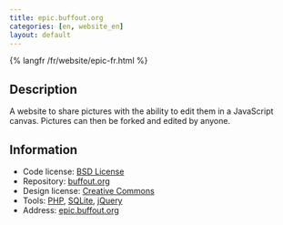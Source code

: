 ```yaml
---
title: epic.buffout.org
categories: [en, website_en]
layout: default
---
```


{% langfr /fr/website/epic-fr.html %}

## Description

A website to share pictures with the ability to edit them in a JavaScript
canvas. Pictures can then be forked and edited by anyone.

## Information

 * Code license: [BSD License](http://en.wikipedia.org/wiki/BSD_License)
 * Repository: [buffout.org](http://git.buffout.org/?p=epic.git;a=summary)
 * Design license: [Creative Commons](http://creativecommons.org/licenses/by-nc/3.0/)
 * Tools: [PHP](http://php.net/), [SQLite](http://www.sqlite.org/), [jQuery](http://jquery.com)
 * Address: [epic.buffout.org](http://epic.buffout.org/)
